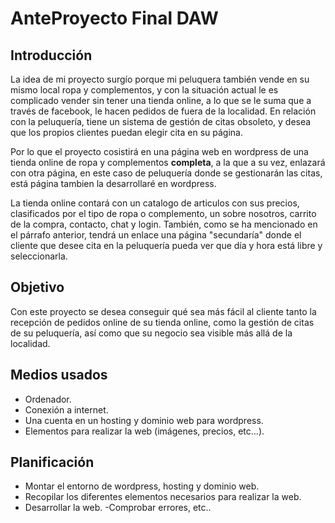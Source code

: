 # AnteProyecto Final DAW
## Introducción
La idea de mi proyecto surgío porque mi peluquera también vende en su mismo local ropa y complementos, y con la situación actual le es complicado vender sin tener una tienda online, a lo que se le suma que a través de facebook, le hacen pedidos de fuera de la localidad. En relación con la peluquería, tiene un sistema de gestión de citas obsoleto, y desea que los propios clientes puedan elegir cita en su página.

Por lo que el proyecto cosistirá en una página web en wordpress de una tienda online de ropa y complementos **completa**, a la que a su vez, enlazará con otra página, en este caso de peluquería donde se gestionarán las citas, está página tambien la desarrollaré en wordpress. 

La tienda online contará con un catalogo de articulos con sus precios, clasificados por el tipo de ropa o complemento, un sobre nosotros, carrito de la compra, contacto, chat y login. También, como se ha mencionado en el párrafo anterior, tendrá un enlace una página "secundaría" donde el cliente que desee cita en la peluquería pueda ver que día y hora está libre y seleccionarla.
## Objetivo
Con este proyecto se desea conseguir qué  sea más fácil al cliente tanto la recepción de pedidos online de su tienda online, como la gestión de citas de su peluquería, así como que su negocio sea visible más allá de la localidad.
## Medios usados
- Ordenador.
- Conexión a internet.
- Una cuenta en un hosting y dominio web para wordpress.
- Elementos para realizar la web (imágenes, precios, etc...).
## Planificación
- Montar el entorno de wordpress, hosting y dominio web.
- Recopilar los diferentes elementos necesarios para realizar la web.
- Desarrollar la web.
-Comprobar errores, etc..



